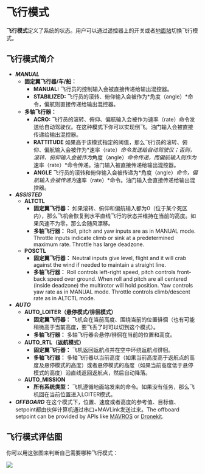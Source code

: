 # 飞行模式

**飞行模式**定义了系统的状态。用户可以通过遥控器上的开关或者[地面站](qgroundcontrol-intro.md)切换飞行模式。

## 飞行模式简介

  * **_MANUAL_**
    * **固定翼飞行器/车/船：**
        * **MANUAL:** 飞行员的控制输入会被直接传递给输出混控器。
        * **STABILIZED:** 飞行员的滚转、俯仰输入会被作为*角度（angle）*命令，偏航则直接传递给输出混控器。
    * **多轴飞行器：**
        * **ACRO:** 飞行员的滚转、俯仰、偏航输入会被作为速率（rate）命令发送给自动驾驶仪。在这种模式下你可以实现倒飞。油门输入会被直接传递给输出混控器。
        * **RATTITUDE** 如果高于该模式指定的阈值，那么飞行员的滚转、俯仰、偏航输入会被作为*速率（rate）*命令发送给自动驾驶仪；否则，滚转、俯仰输入会被作为*角度（angle）*命令传递，而偏航输入则作为*速率（rate）*命令传递。油门输入被直接传递给输出混控器。
        * **ANGLE** 飞行员的滚转和俯仰输入会被传递为*角度（angle）*命令，偏航输入会被传递为*速率（rate）*命令。油门输入会直接传递给输出混控器。
  * **_ASSISTED_**
    * **ALTCTL**
      * **固定翼飞行器：** 如果滚转、俯仰和偏航输入都为0（位于某个死区内），那么飞机会恢复到水平直线飞行的状态并维持在当前的高度。如果风速不为零，那么会随风漂移。
      * **多轴飞行器：** Roll, pitch and yaw inputs are as in MANUAL mode. Throttle inputs indicate climb or sink at a predetermined maximum rate. Throttle has large deadzone.
    * **POSCTL**
      * **固定翼飞行器：** Neutral inputs give level, flight and it will crab against the wind if needed to maintain a straight line.
      * **多轴飞行器：** Roll controls left-right speed, pitch controls front-back speed over ground. When roll and pitch are all centered (inside deadzone) the multirotor will hold position. Yaw controls yaw rate as in MANUAL mode. Throttle controls climb/descent rate as in ALTCTL mode.
  * **_AUTO_**
    * **AUTO_LOITER（悬停模式/徘徊模式）**
        * **固定翼飞行器：** 飞机会在当前高度、围绕当前的位置徘徊（也有可能稍微高于当前高度，要飞丢了时可以切到这个模式）。
        * **多轴飞行器：**  多轴飞行器会悬停/徘徊在当前的位置和高度。
    * **AUTO_RTL（返航模式）**
        * **固定翼飞行器：** 飞机返回返航点并在空中环绕返航点徘徊。
        * **多轴飞行器：** 多轴飞行器以当前高度（如果当前高度高于返航点的高度及悬停模式的高度）或者悬停模式的高度（如果当前高度低于悬停模式的高度）沿直线返回返航点，然后自动降落。
    * **AUTO_MISSION**
        * **所有系统类型：** 飞机遵循地面站发来的命令。如果没有任务，那么飞机回在当前位置进入LOITER模式。
  * **_OFFBOARD_**
    在这个模式下，位置、速度或者高度的参考值、目标值、setpoint都由伙伴计算机通过串口+MAVLink发送过来。The offboard setpoint can be provided by APIs like [MAVROS](https://github.com/mavlink/mavros) or [Dronekit](http://dronekit.io).

## 飞行模式评估图

你可以用这张图来判断自己需要哪种飞行模式：

![](images/diagrams/commander-flow-diagram.png)
